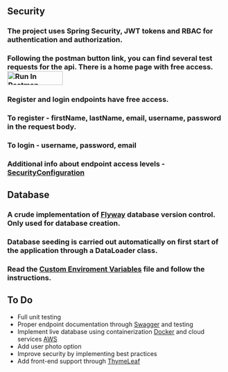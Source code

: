 
## Security
### The project uses Spring Security, JWT tokens and RBAC for authentication and authorization.
### Following the postman button link, you can find several test requests for the api. There is a home page with free access. [<img src="https://run.pstmn.io/button.svg" alt="Run In Postman" style="width: 128px; height: 32px;">](https://a60-team-3.postman.co/collection/36566589-2ccc65bd-2583-44bd-ac64-0a0a08703b9c?source=rip_markdown)
### Register and login endpoints have free access.
### To register - firstName, lastName, email, username, password in the request body.
### To login - username, password, email
### Additional info about endpoint access levels - [SecurityConfiguration](https://github.com/A60-Team3/BGGForumProject/blob/main/src/main/java/com/example/bggforumproject/security/caseTwo/SecurityConfig.java)
## Database
### A crude implementation of [Flyway](https://flywaydb.org/) database version control. Only used for database creation.
### Database seeding is carried out automatically on first start of the application through a DataLoader class.
### Read the [Custom Enviroment Variables](https://github.com/A60-Team3/BGGForumProject/blob/main/.env.local) file and follow the instructions.

## To Do
* Full unit testing
* Proper endpoint documentation through [Swagger](https://swagger.io/) and testing
* Implement live database using containerization [Docker](https://www.docker.com/) and cloud services [AWS](https://aws.amazon.com/)
* Add user photo option
* Improve security by implementing best practices
* Add front-end support through [ThymeLeaf](https://www.thymeleaf.org/)

